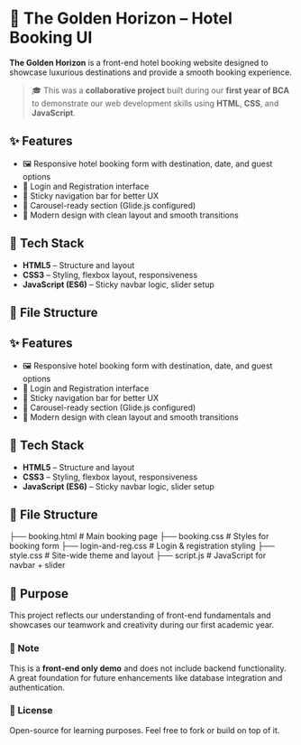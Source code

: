 # 🏨 The Golden Horizon – Hotel Booking UI

**The Golden Horizon** is a front-end hotel booking website designed to showcase luxurious destinations and provide a smooth booking experience.

> 🎓 This was a **collaborative project** built during our **first year of BCA** to demonstrate our web development skills using **HTML**, **CSS**, and **JavaScript**.

## ✨ Features

- 🖼️ Responsive hotel booking form with destination, date, and guest options
- 🔐 Login and Registration interface
- 📜 Sticky navigation bar for better UX
- 🎡 Carousel-ready section (Glide.js configured)
- 🎨 Modern design with clean layout and smooth transitions

## 🔧 Tech Stack

- **HTML5** – Structure and layout
- **CSS3** – Styling, flexbox layout, responsiveness
- **JavaScript (ES6)** – Sticky navbar logic, slider setup

## 📁 File Structure


## ✨ Features

- 🖼️ Responsive hotel booking form with destination, date, and guest options
- 🔐 Login and Registration interface
- 📜 Sticky navigation bar for better UX
- 🎡 Carousel-ready section (Glide.js configured)
- 🎨 Modern design with clean layout and smooth transitions

## 🔧 Tech Stack

- **HTML5** – Structure and layout
- **CSS3** – Styling, flexbox layout, responsiveness
- **JavaScript (ES6)** – Sticky navbar logic, slider setup

## 📁 File Structure

├── booking.html # Main booking page
├── booking.css # Styles for booking form
├── login-and-reg.css # Login & registration styling
├── style.css # Site-wide theme and layout
├── script.js # JavaScript for navbar + slider


## 🎯 Purpose

This project reflects our understanding of front-end fundamentals and showcases our teamwork and creativity during our first academic year.


### 📌 Note

This is a **front-end only demo** and does not include backend functionality.  
A great foundation for future enhancements like database integration and authentication.


### 📎 License

Open-source for learning purposes. Feel free to fork or build on top of it.


